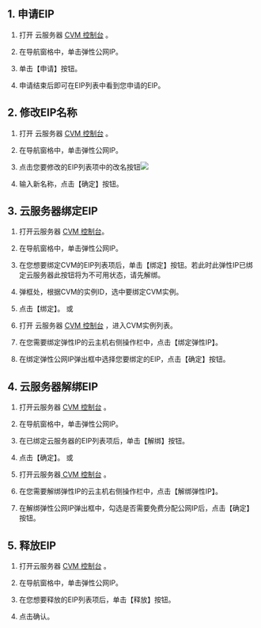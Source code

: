 ## 1.	申请EIP

1)	打开 云服务器 [CVM 控制台](https://console.qcloud.com/cvm) 。
	
2)	在导航窗格中，单击弹性公网IP。

3)	单击【申请】按钮。

4)	申请结束后即可在EIP列表中看到您申请的EIP。

## 2. 修改EIP名称

1)	打开 云服务器 [CVM 控制台](https://console.qcloud.com/cvm) 。
	
2)	在导航窗格中，单击弹性公网IP。

3)	点击您要修改的EIP列表项中的改名按钮![](//mccdn.qcloud.com/img568c80a2324b8.png)

4)	输入新名称，点击【确定】按钮。

## 3.	云服务器绑定EIP

1)	打开云服务器 [CVM 控制台](https://console.qcloud.com/cvm)。

2)	在导航窗格中，单击弹性公网IP。

3)	在您想要绑定CVM的EIP列表项后，单击【绑定】按钮。若此时此弹性IP已绑定云服务器此按钮将为不可用状态，请先解绑。
	
4)	弹框处，根据CVM的实例ID，选中要绑定CVM实例。

5)	点击【绑定】。
或
1)	打开 云服务器 [CVM 控制台](https://console.qcloud.com/cvm) ，进入CVM实例列表。

2)	在您需要绑定弹性IP的云主机右侧操作栏中，点击【绑定弹性IP】。

3)	在绑定弹性公网IP弹出框中选择您要绑定的EIP，点击【确定】按钮。

## 4.	云服务器解绑EIP

1)	打开云服务器 [CVM 控制台](https://console.qcloud.com/cvm) 。

2)	在导航窗格中，单击弹性公网IP。

3)	在已绑定云服务器的EIP列表项后，单击【解绑】按钮。

4)	点击【确定】。
或
1)	打开云服务器[ CVM 控制台](https://console.qcloud.com/cvm) 。
	
2)	在您需要解绑弹性IP的云主机右侧操作栏中，点击【解绑弹性IP】。

3)	在解绑弹性公网IP弹出框中，勾选是否需要免费分配公网IP后，点击【确定】按钮。

## 5.	释放EIP

1)	打开云服务器 [CVM 控制台](https://console.qcloud.com/cvm) 。

2)	在导航窗格中，单击弹性公网IP。

3)	在您想要释放的EIP列表项后，单击【释放】按钮。

4)	点击确认。
